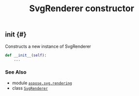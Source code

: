 ﻿---
title: SvgRenderer constructor
second_title: Aspose.SVG for Python via .NET API References
description: 
type: docs
weight: 10
url: /python-net/aspose.svg.rendering/svgrenderer/__init__/
is_root: false
---

## __init__ {#}

Constructs a new instance of SvgRenderer



```python
def __init__(self):
    ...
```





### See Also
* module [`aspose.svg.rendering`](../../)
* class [`SvgRenderer`](/svg/python-net/aspose.svg.rendering/svgrenderer)
